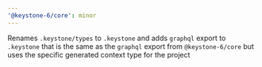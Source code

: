 ```yaml
---
'@keystone-6/core': minor
---
```


Renames `.keystone/types` to `.keystone` and adds `graphql` export to `.keystone` that is the same as the `graphql` export from `@keystone-6/core` but uses the specific generated context type for the project
